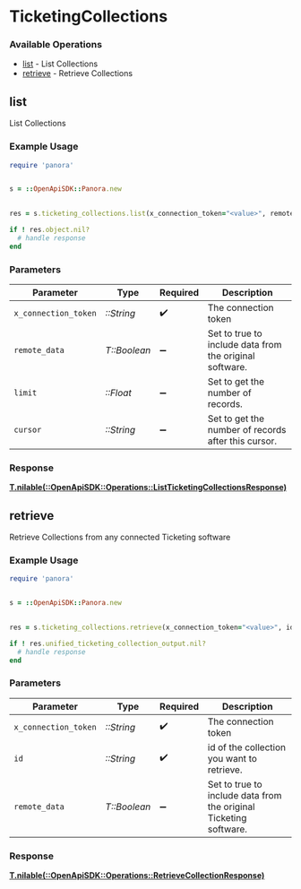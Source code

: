 # TicketingCollections


### Available Operations

* [list](#list) - List  Collections
* [retrieve](#retrieve) - Retrieve Collections

## list

List  Collections

### Example Usage

```ruby
require 'panora'


s = ::OpenApiSDK::Panora.new

    
res = s.ticketing_collections.list(x_connection_token="<value>", remote_data=false, limit=7685.78, cursor="<value>")

if ! res.object.nil?
  # handle response
end

```

### Parameters

| Parameter                                               | Type                                                    | Required                                                | Description                                             |
| ------------------------------------------------------- | ------------------------------------------------------- | ------------------------------------------------------- | ------------------------------------------------------- |
| `x_connection_token`                                    | *::String*                                              | :heavy_check_mark:                                      | The connection token                                    |
| `remote_data`                                           | *T::Boolean*                                            | :heavy_minus_sign:                                      | Set to true to include data from the original software. |
| `limit`                                                 | *::Float*                                               | :heavy_minus_sign:                                      | Set to get the number of records.                       |
| `cursor`                                                | *::String*                                              | :heavy_minus_sign:                                      | Set to get the number of records after this cursor.     |


### Response

**[T.nilable(::OpenApiSDK::Operations::ListTicketingCollectionsResponse)](../../models/operations/listticketingcollectionsresponse.md)**


## retrieve

Retrieve Collections from any connected Ticketing software

### Example Usage

```ruby
require 'panora'


s = ::OpenApiSDK::Panora.new

    
res = s.ticketing_collections.retrieve(x_connection_token="<value>", id="<value>", remote_data=false)

if ! res.unified_ticketing_collection_output.nil?
  # handle response
end

```

### Parameters

| Parameter                                                         | Type                                                              | Required                                                          | Description                                                       |
| ----------------------------------------------------------------- | ----------------------------------------------------------------- | ----------------------------------------------------------------- | ----------------------------------------------------------------- |
| `x_connection_token`                                              | *::String*                                                        | :heavy_check_mark:                                                | The connection token                                              |
| `id`                                                              | *::String*                                                        | :heavy_check_mark:                                                | id of the collection you want to retrieve.                        |
| `remote_data`                                                     | *T::Boolean*                                                      | :heavy_minus_sign:                                                | Set to true to include data from the original Ticketing software. |


### Response

**[T.nilable(::OpenApiSDK::Operations::RetrieveCollectionResponse)](../../models/operations/retrievecollectionresponse.md)**

